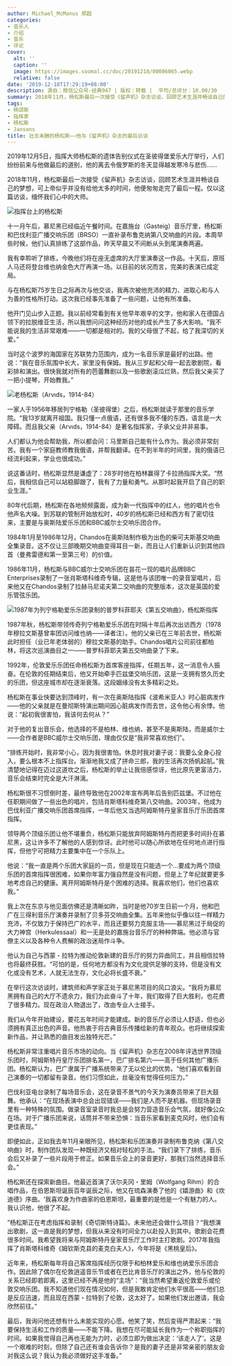 ```yaml
---
author: Michael_McManus 郑超
categories:
- 音乐人
- 介绍
- 音乐
- 评论
cover:
  alt: ''
  caption: ''
  image: https://images.soomal.cc/doc/20191218/00086065.webp
  relative: false
date: '2019-12-18T17:29:19+08:00'
description: 源自：微信公众号-经典947 | 版权：转载 |  平均/总评分：10.00/30
summary: 2018年11月，杨松斯最后一次接受《留声机》杂志访谈，回顾艺术生涯并畅谈自己的梦想，可上帝似乎并没有给他太多的时间，他便匆匆走完了最后一程。仅以这篇访谈，缅怀我们心中的大师。
tags:
- 杨颂斯
- 指挥家
- 杨松斯
- Jansons
title: 壮志未酬的杨松斯――他与《留声机》杂志的最后访谈
---
```


2019年12月5日，指挥大师杨松斯的遗体告别仪式在圣彼得堡爱乐大厅举行，人们纷纷前来与他做最后的道别，他的离去令俄罗斯的冬天显得越发寒冷与悲伤……

2018年11月，杨松斯最后一次接受《留声机》杂志访谈，回顾艺术生涯并畅谈自己的梦想，可上帝似乎并没有给他太多的时间，他便匆匆走完了最后一程。仅以这篇访谈，缅怀我们心中的大师。


![指挥台上的杨松斯](https://images.soomal.cc/doc/20191218/00086065.webp)





十一月午后，慕尼黑已经临近午餐时间。在嘉施台（Gasteig）音乐厅里，杨松斯和巴伐利亚广播交响乐团（BRSO）一直补录布鲁克纳第八交响曲的片段。本周早些时候，他们认真排练了这部作品，昨天早晨又不间断从头到尾演奏两遍。

我有幸聆听了排练，今晚他们将在座无虚席的大厅里演奏这一作品。十天后，原班人马还将登台维也纳金色大厅再演一场。以目前的状况而言，完美的表演已成定局。

与在杨松斯75岁生日之际再次与他交谈，我再次被他充沛的精力、进取心和与人为善的性格所打动。这次我已经事先准备了一些问题，让他有所准备。

他开门见山步入正题。我以前经常看到有关他早年艰辛的文字，他和家人在德国占领下的拉脱维亚生活，所以我想问问这种经历对他的成长产生了多大影响。“我不能说我的生活非常艰难――一切都是相对的。我的父母很了不起，给了我深切的关爱。”

当时这个波罗的海国家在苏联势力范围内，成为一名音乐家是最好的出路。他说：“我在音乐氛围中长大，家里没有保姆。我从三岁起和父母一起去歌剧院，看彩排和演出。很快我就对所有的芭蕾舞剧以及一些歌剧滚瓜烂熟，然后我父亲买了一把小提琴，开始教我。”

![老杨松斯（Arvıds，1914-84）](https://images.soomal.cc/doc/20191218/00086068_01.webp)





一家人于1956年移居列宁格勒（圣彼得堡）之后，杨松斯就读于那里的音乐学院。“我13岁就离开祖国。我只懂一点俄语，还有很多我不懂的东西，语言是一大障碍。而且我父亲（Arvıds，1914-84）是著名指挥家，子承父业并非易事。

人们都认为他会帮助我，所以都会问：马里斯自己能有什么作为。我必须非常刻苦。我有一个家庭教师教我俄语，并帮我翻译。在不到半年的时间里，我的俄语已经流利起来，学业也很成功。”

说这番话时，杨松斯显然是谦虚了：28岁时他在柏林赢得了卡拉扬指挥大奖。“然后，我相信自己可以站稳脚跟了，我有了力量和勇气。从那时起我开启了自己的职业生涯。”

80年代后期，杨松斯在各地频频露面，成为新一代指挥中的红人，他的唱片也令他声名大噪。到苏联的管制开始放松时，40岁的杨松斯已经和西方有了密切往来，主要是与奥斯陆爱乐乐团和BBC威尔士交响乐团合作。

1984年1月至1986年12月，Chandos在奥斯陆制作极为出色的柴可夫斯基交响曲全集录音。这不仅让三部晚期交响曲变得耳目一新，而且让人们重新认识到其他四首（曼弗雷德和第一至第三号）的价值。

1986年11月，杨松斯与BBC威尔士交响乐团在昙花一现的唱片品牌BBC Enterprises录制了一张肖斯塔科维奇专辑，这是他与该团唯一的录音室唱片，后来他又在Chandos录制了拉赫马尼诺夫第二交响曲的完整版本，这次是英国的爱乐管弦乐团。

![1987年为列宁格勒爱乐乐团录制的普罗科菲耶夫《第五交响曲》，杨松斯指挥](https://images.soomal.cc/doc/20191218/00086064_01.webp)





1987年秋，杨松斯带领传奇列宁格勒爱乐乐团在时隔十年后再次出访西方（1978年穆拉文斯基曾率团访问维也纳――译者注）。他的父亲已在三年前去世，杨松斯此时担任（业已年老体弱的）穆拉文斯基的助手。Chandos唱片公司前往都柏林，将这次巡演曲目之一――普罗科菲耶夫第五交响曲录了下来。

1992年，伦敦爱乐乐团任命杨松斯为首席客座指挥，任期五年，这一消息令人振奋。在伦敦的任期结束后，他又开始牵手匹兹堡交响乐团，这是一支拥有悠久历史的乐团，但这座城市却在逐渐衰落。这段姻缘没有太多精彩之处。

杨松斯在事业快要达到顶峰时，有一次在奥斯陆指挥《波希米亚人》时心脏病发作――他的父亲就是在曼彻斯特演出期间因心脏病发作而去世，这令他心有余悸。他说：“起初我很害怕，我该何去何从？”

对于他的复出音乐会，他选择的不是柏林、维也纳，甚至不是奥斯陆，而是威尔士――合作者是BBC威尔士交响乐团，理由仅仅是“我非常喜欢他们”。

“排练开始时，我非常小心，因为我很害怕。休息时我对妻子说：我要么全身心投入，要么根本不上指挥台。渐渐地我又成了拼命三郎，我的生活再次扬帆起航。”我清楚地记得在迈过这道坎之后，杨松斯的举止让我倍感惊讶，他比原先更富活力，音乐会结束时完全是大汗淋漓。

杨松斯很不习惯倒时差，最终导致他在2002年宣布两年后告别匹兹堡。不过他在任职期间做了一些出色的唱片，包括肖斯塔科维奇第八交响曲。2003年，他成为巴伐利亚广播交响乐团首席指挥，一年后他又当选阿姆斯特丹皇家音乐厅乐团首席指挥。

领导两个顶级乐团让他不堪重负，杨松斯只能放弃阿姆斯特丹而把更多时间扑在慕尼黑，这让许多不了解他的人感到惊讶。此时他可以随心所欲地在任何地点进行指挥，但他宁可把精力主要集中在一个乐队上。

他说：“我一直是两个乐团大家庭的一员，但是现在只能选一个…要成为两个顶级乐团的首席指挥很困难，如果你年富力强自然是没有问题，但是上了年纪就要更多地考虑自己的健康。离开阿姆斯特丹是个困难的选择。我喜欢他们，他们也喜欢我。”

我上次在东京与他见面仿佛还是清晰如昨，当时是他70岁生日前一个月，他和巴广在三得利音乐厅演奏并录制了贝多芬交响曲全集。五年来他似乎像以往一样精力充沛，不仅致力于保持巴广的水平，而且还要努力克服主场――慕尼黑过于局促的大力神宫（Herkulessaal）和一无是处的嘉施台音乐厅的种种弊端。他必须与官僚主义以及各种令人费解的政治迷局作斗争。

他认为自己与西蒙・拉特为推动伦敦新建的音乐厅的努力异曲同工，并且相信拉特也将最终获胜。“可怕的是，任何地方都没有为文化提供足够的支持，但是没有文化或没有艺术，人就无法生存，文化必将长盛不衰。”

在举行这次访谈时，建筑师和声学家正处于慕尼黑项目的风口浪尖。“我将为慕尼黑拥有自己的大厅不遗余力，我们为此奋斗了十年，我们取得了巨大胜利，也花费了很多精力。现在政治人物退出了，改由专业人士接手。

我们从今年开始建设，要花五年时间才能建成。新的音乐厅必须让人舒适，但也必须拥有真正出色的声音。他热衷于将古典音乐传播给新的青年观众。也将继续探索新作品，并让熟悉的曲目发出独特光芒。”

杨松斯非常注重唱片音乐市场的动向。当《留声机》杂志在2008年评选世界顶级乐团时，阿姆斯特丹皇厅乐团排名第一，巴广排名第六――高于任何其他广播乐团。杨松斯认为，巴广隶属于广播系统带来了无以伦比的优势。“他们喜欢看到自己演奏的一切都留有录音。他们习惯如此，丝毫没有觉得任何压力。”

巴伐利亚电台录制了每场音乐会，这在录音不景气的今天为演奏员带来了巨大鼓舞。他承认：“在现场表演中总会出现错误――我们是人而不是机器。但现场录音里有一种特殊的氛围。做录音室录音时我总是会努力营造音乐会气氛，就好像公众在场。对于广播乐团来说，话筒并不带来恐惧：当音乐家看到麦克风时，他们会有更佳表现。”

即便如此，正如我去年11月亲眼所见，杨松斯和乐团演奏并录制布鲁克纳《第八交响曲》时，制作团队发现一种既经济又相对轻松的手法。“我们录下了排练，音乐会后又补录了一些片段用于修正。如果音乐会上的录音更好，那我们当然选择音乐会。”

杨松斯还在探索新曲目。他最近首演了沃尔夫冈・里姆（Wolfgang Rihm）的合唱作品，在伯恩斯坦诞辰百年诞辰之际，他又在琉森演奏了他的《嬉游曲》和《坎迪德》序曲。‘我喜欢身为作曲家的伯恩斯坦，最重要的是他是一个有魅力的人。我认识他，他很了不起。

”杨松斯正在考虑指挥和录制《奇切斯特诗篇》。未来他还会做什么项目？“我想演出歌剧，这一直是我的梦想，但我从来没有时间全力以赴投入到其中。歌剧会花费很多时间。我希望我将来与阿姆斯特丹皇家音乐厅工作时主打歌剧。2017年我指挥了肖斯塔科维奇《姆钦斯克县的麦克白夫人》，今年将是《黑桃皇后》。

近年来，杨松斯每年将自己客席指挥经历仅限于和柏林爱乐和维也纳爱乐乐团合作。因此除了偶尔在伦敦逍遥音乐节或者在巴比肯音乐厅的演出之外，他与伦敦的关系已经即若即离，这里已经不再是他的“主场”：“我当然希望重返伦敦爱乐或伦敦交响乐团。我不知道他们现在情况如何，但是我敢肯定他们水平很高――他们总是反应迅速，而且现在西蒙・拉特到了伦敦，这太好了。如果他们发出邀请，我会欣然前往。”

最后，我询问他还想有什么未能实现的心愿。他笑了笑，然后变得严肃起来：“我要保持生活和工作的质量――不能下降。我想在尽可能延长我作为一个称职指挥的时间。如果我觉得自己再也无能为力时，必须立即为做出决定：‘该走人了’。这是一个艰难的时刻，但除了自己还有谁会告诉你？是我的妻子还是非常亲密的朋友会对我这么说？我认为我必须做好这手准备。”